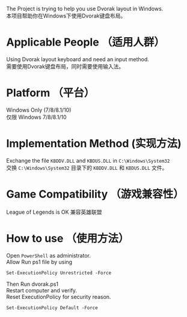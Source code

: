 The Project is trying to help you use Dvorak layout in Windows.  
本项目帮助你在Windows下使用Dvorak键盘布局。

# Applicable People （适用人群）
Using Dvorak layout keyboard and need an input method.  
需要使用Dvorak键盘布局，同时需要使用输入法。

# Platform （平台）
Windows Only (7/8/8.1/10)  
仅限 Windows 7/8/8.1/10
# Implementation Method (实现方法)
Exchange the file `KBDDV.DLL` and `KBDUS.DLL` in `C:\Windows\System32`  
交换 `C:\Windows\System32` 目录下的 `KBDDV.DLL` 和 `KBDUS.DLL` 文件。

# Game Compatibility （游戏兼容性）
League of Legends is OK
兼容英雄联盟

# How to use （使用方法）
Open `PowerShell` as administrator.  
Allow Run ps1 file by using
```
Set-ExecutionPolicy Unrestricted -Force
```
Then Run dvorak.ps1  
Restart computer and verify.  
Reset ExecutionPolicy for security reason.  
```
Set-ExecutionPolicy Default -Force
```